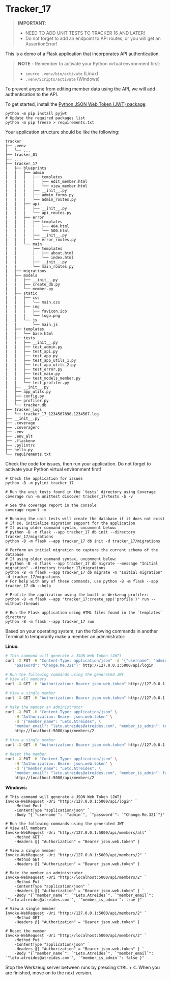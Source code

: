 # Tracker_17

> **IMPORTANT**:
> - NEED TO ADD UNIT TESTS TO TRACKER 16 AND LATER!
> - Do not forget to add an endpoint to API routes, or you will get an AssertionError!

This is a demo of a Flask application that incorporates API authentication.

> **NOTE** - Remember to activate your Python virtual environment first:
>
> - `source .venv/bin/activate` (Linux)
> - `.venv/Scripts/activate` (Windows)

To prevent anyone from editing member data using the API, we will add authentication to the API.

To get started, install the [Python JSON Web Token (JWT) package](https://pyjwt.readthedocs.io):

```shell
python -m pip install pyjwt
# Update the required packages list
python -m pip freeze > requirements.txt
```

Your application structure should be like the following:

```text
tracker
├── .venv
|   └── ...
├── tracker_01
├── ...
├── tracker_17
|   ├── blueprints
|   |   ├── admin
|   |   |   ├── templates
|   |   |   |   ├── edit_member.html
|   |   |   |   └── view_member.html
|   |   |   ├── __init__.py
|   |   |   ├── admin_forms.py
|   |   |   └── admin_routes.py
|   |   ├── api
|   |   |   ├── __init__.py
|   |   |   └── api_routes.py
|   |   ├── error
|   |   |   ├── templates
|   |   |   |   ├── 404.html
|   |   |   |   └── 500.html
|   |   |   ├── __init__.py
|   |   |   └── error_routes.py
|   |   └── main
|   |       ├── templates
|   |       |   ├── about.html
|   |       |   └── index.html
|   |       ├── __init__.py
|   |       └── main_routes.py
|   ├── migrations
|   ├── models
|   |   ├── __init__.py
|   |   ├── create_db.py
|   |   └── member.py
|   ├── static
|   |   ├── css
|   |   |   └── main.css
|   |   ├── img
|   |   |   ├── favicon.ico
|   |   |   └── logo.png
|   |   └── js
|   |       └── main.js
|   ├── templates
|   |   └── base.html
|   ├── tests
|   |   ├── __init__.py
|   |   ├── test_admin.py
|   |   ├── test_api.py
|   |   ├── test_app.py
|   |   ├── test_app_utils_1.py
|   |   ├── test_app_utils_2.py
|   |   ├── test_error.py
|   |   ├── test_main.py
|   |   ├── test_models_member.py
|   |   └── test_profiler.py
|   ├── __init__.py
|   ├── app_utils.py
|   ├── config.py
|   ├── profiler.py
|   └── tracker.db
├── tracker_logs
|   └── tracker_17_1234567890.1234567.log
├── __init__.py
├── .coverage
├── .coveragerc
├── .env
├── .env_alt
├── .flaskenv
├── .pylintrc
├── hello.py
└── requirements.txt
```

Check the code for issues, then run your application. Do not forget to activate your Python virtual environment first!

```shell
# Check the application for issues
python -B -m pylint tracker_17

# Run the unit tests found in the `tests` directory using Coverage
coverage run -m unittest discover tracker_17/tests -b -v

# See the coverage report in the console
coverage report -m

# Running the unit tests will create the database if it does not exist
# If so, initialize migration support for the application
# If using older command syntax, uncomment below:
# python -B -m flask --app tracker_17 db init --directory tracker_17/migrations
python -B -m flask --app tracker_17 db init -d tracker_17/migrations

# Perform an initial migration to capture the current schema of the database
# If using older command syntax, uncomment below:
# python -B -m flask --app tracker_17 db migrate --message "Initial migration" --directory tracker_17/migrations
python -B -m flask --app tracker_17 db migrate -m "Initial migration" -d tracker_17/migrations
# For help with any of these commands, use python -B -m flask --app tracker_17 db --help

# Profile the application using the built-in Werkzeug profiler:
python -B -m flask --app "tracker_17:create_app('profile')" run --without-threads

# Run the Flask application using HTML files found in the `templates` directory
python -B -m flask --app tracker_17 run
```

Based on your operating system, run the following commands in another Terminal to temporarily make a member an administrator:

**Linux:**

```bash
# This command will generate a JSON Web Token (JWT)
curl -X PUT -H "Content-Type: application/json" -d '{"username": "admin", \
    "password": "Change.Me.321"}' http://127.0.0.1:5000/api/login

# Run the following commands using the generated JWT
# View all members
curl -X GET -H "Authorization: Bearer json.web.token" http://127.0.0.1:5000/api/members/all

# View a single member
curl -X GET -H "Authorization: Bearer json.web.token" http://127.0.0.1:5000/api/members/2

# Make the member an administrator
curl -X PUT -H "Content-Type: application/json" \
    -H "Authorization: Bearer json.web.token" \
    -d '{"member_name": "Leto.Atreides", \
    "member_email": "leto.atreides@atreides.com", "member_is_admin": true}' \
    http://localhost:5000/api/members/2

# View a single member
curl -X GET -H "Authorization: Bearer json.web.token" http://127.0.0.1:5000/api/members/2

# Reset the member
curl -X PUT -H "Content-Type: application/json" \
    -H "Authorization: Bearer json.web.token" \
    -d '{"member_name": "Leto.Atreides", \
    "member_email": "leto.atreides@atreides.com", "member_is_admin": false}' \
    http://localhost:5000/api/members/2
```

**Windows:**

```shell
# This command will generate a JSON Web Token (JWT)
Invoke-WebRequest -Uri "http://127.0.0.1:5000/api/login" `
    -Method Post `
    -ContentType "application/json" `
    -Body "{`"username`": `"admin`", `"password`": `"Change.Me.321`"}"

# Run the following commands using the generated JWT
# View all members
Invoke-WebRequest -Uri "http://127.0.0.1:5000/api/members/all" `
    -Method GET `
    -Headers @{ "Authorization" = "Bearer json.web.token" }

# View a single member
Invoke-WebRequest -Uri "http://127.0.0.1:5000/api/members/2" `
    -Method GET `
    -Headers @{ "Authorization" = "Bearer json.web.token" }

# Make the member an administrator
Invoke-WebRequest -Uri "http://localhost:5000/api/members/2" `
    -Method Put `
    -ContentType "application/json" `
    -Headers @{ "Authorization" = "Bearer json.web.token" } `
    -Body "{`"member_name`": `"Leto.Atreides`", `"member_email`": `"leto.atreides@atreides.com`", `"member_is_admin`": true }"

# View a single member
Invoke-WebRequest -Uri "http://127.0.0.1:5000/api/members/2" `
    -Method GET `
    -Headers @{ "Authorization" = "Bearer json.web.token" }

# Reset the member
Invoke-WebRequest -Uri "http://localhost:5000/api/members/2" `
    -Method Put `
    -ContentType "application/json" `
    -Headers @{ "Authorization" = "Bearer json.web.token" } `
    -Body "{`"member_name`": `"Leto.Atreides`", `"member_email`": `"leto.atreides@atreides.com`", `"member_is_admin`": false }"
```

Stop the Werkzeug server between runs by pressing <kbd>CTRL</kbd> +  <kbd>C</kbd>. When you are finished, move on to the next version.
